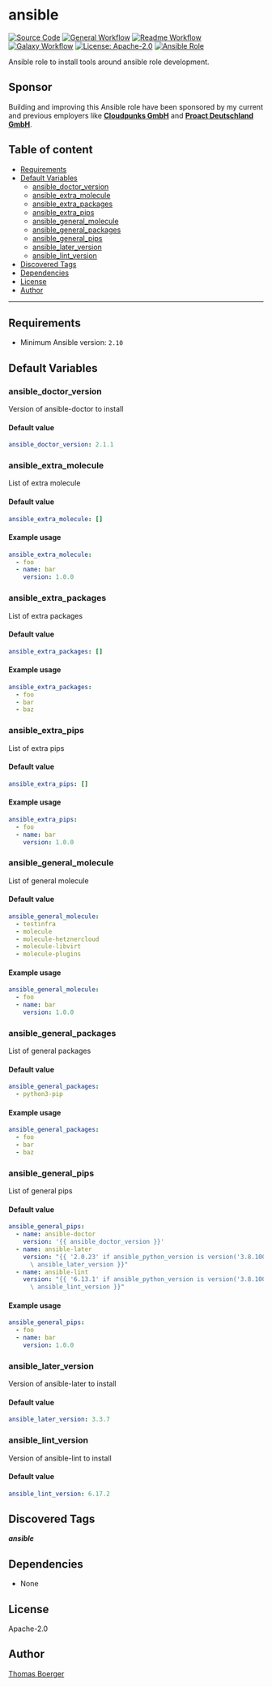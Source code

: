 # ansible

[![Source Code](https://img.shields.io/badge/github-source%20code-blue?logo=github&amp;logoColor=white)](https://github.com/rolehippie/ansible)
[![General Workflow](https://github.com/rolehippie/ansible/actions/workflows/general.yml/badge.svg)](https://github.com/rolehippie/ansible/actions/workflows/general.yml)
[![Readme Workflow](https://github.com/rolehippie/ansible/actions/workflows/docs.yml/badge.svg)](https://github.com/rolehippie/ansible/actions/workflows/docs.yml)
[![Galaxy Workflow](https://github.com/rolehippie/ansible/actions/workflows/galaxy.yml/badge.svg)](https://github.com/rolehippie/ansible/actions/workflows/galaxy.yml)
[![License: Apache-2.0](https://img.shields.io/github/license/rolehippie/ansible)](https://github.com/rolehippie/ansible/blob/master/LICENSE)
[![Ansible Role](https://img.shields.io/badge/role-rolehippie.ansible-blue)](https://galaxy.ansible.com/rolehippie/ansible)

Ansible role to install tools around ansible role development.

## Sponsor

Building and improving this Ansible role have been sponsored by my current and previous employers like **[Cloudpunks GmbH](https://cloudpunks.de)** and **[Proact Deutschland GmbH](https://www.proact.eu)**.

## Table of content

- [Requirements](#requirements)
- [Default Variables](#default-variables)
  - [ansible_doctor_version](#ansible_doctor_version)
  - [ansible_extra_molecule](#ansible_extra_molecule)
  - [ansible_extra_packages](#ansible_extra_packages)
  - [ansible_extra_pips](#ansible_extra_pips)
  - [ansible_general_molecule](#ansible_general_molecule)
  - [ansible_general_packages](#ansible_general_packages)
  - [ansible_general_pips](#ansible_general_pips)
  - [ansible_later_version](#ansible_later_version)
  - [ansible_lint_version](#ansible_lint_version)
- [Discovered Tags](#discovered-tags)
- [Dependencies](#dependencies)
- [License](#license)
- [Author](#author)

---

## Requirements

- Minimum Ansible version: `2.10`


## Default Variables

### ansible_doctor_version

Version of ansible-doctor to install

#### Default value

```YAML
ansible_doctor_version: 2.1.1
```

### ansible_extra_molecule

List of extra molecule

#### Default value

```YAML
ansible_extra_molecule: []
```

#### Example usage

```YAML
ansible_extra_molecule:
  - foo
  - name: bar
    version: 1.0.0
```

### ansible_extra_packages

List of extra packages

#### Default value

```YAML
ansible_extra_packages: []
```

#### Example usage

```YAML
ansible_extra_packages:
  - foo
  - bar
  - baz
```

### ansible_extra_pips

List of extra pips

#### Default value

```YAML
ansible_extra_pips: []
```

#### Example usage

```YAML
ansible_extra_pips:
  - foo
  - name: bar
    version: 1.0.0
```

### ansible_general_molecule

List of general molecule

#### Default value

```YAML
ansible_general_molecule:
  - testinfra
  - molecule
  - molecule-hetznercloud
  - molecule-libvirt
  - molecule-plugins
```

#### Example usage

```YAML
ansible_general_molecule:
  - foo
  - name: bar
    version: 1.0.0
```

### ansible_general_packages

List of general packages

#### Default value

```YAML
ansible_general_packages:
  - python3-pip
```

#### Example usage

```YAML
ansible_general_packages:
  - foo
  - bar
  - baz
```

### ansible_general_pips

List of general pips

#### Default value

```YAML
ansible_general_pips:
  - name: ansible-doctor
    version: '{{ ansible_doctor_version }}'
  - name: ansible-later
    version: "{{ '2.0.23' if ansible_python_version is version('3.8.100', '<=') else\
      \ ansible_later_version }}"
  - name: ansible-lint
    version: "{{ '6.13.1' if ansible_python_version is version('3.8.100', '<=') else\
      \ ansible_lint_version }}"
```

#### Example usage

```YAML
ansible_general_pips:
  - foo
  - name: bar
    version: 1.0.0
```

### ansible_later_version

Version of ansible-later to install

#### Default value

```YAML
ansible_later_version: 3.3.7
```

### ansible_lint_version

Version of ansible-lint to install

#### Default value

```YAML
ansible_lint_version: 6.17.2
```

## Discovered Tags

**_ansible_**


## Dependencies

- None

## License

Apache-2.0

## Author

[Thomas Boerger](https://github.com/tboerger)

